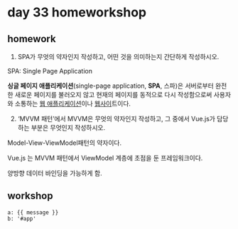 # day 33 homeworkshop

## homework

1. SPA가 무엇의 약자인지 작성하고, 어떤 것을 의미하는지 간단하게 작성하시오.

SPA: Single Page Application

 **싱글 페이지 애플리케이션**(single-page application, **SPA**, 스파)은 서버로부터 완전한 새로운 페이지를 불러오지 않고 현재의 페이지를 동적으로 다시 작성함으로써 사용자와 소통하는 [웹 애플리케이션](https://ko.wikipedia.org/wiki/웹_애플리케이션)이나 [웹사이](https://ko.wikipedia.org/wiki/웹사이트)트이다.



2. ‘MVVM 패턴’에서 MVVM은 무엇의 약자인지 작성하고, 그 중에서 Vue.js가 담당하는 부분은 무엇인지 작성하시오.

 Model-View-ViewModel패턴의 약자이다.

Vue.js 는 MVVM 패턴에서 ViewModel 계층에 초점을 둔 프레임워크이다.

양방향 데이터 바인딩을 가능하게 함.



## workshop

```
a: {{ message }}
b: '#app'
```

